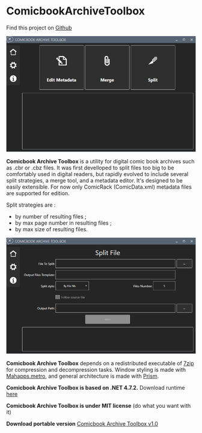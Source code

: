 # ComicbookArchiveToolbox

Find this project on [Github](https://github.com/degoedel/ComicbookArchiveToolbox)

![Main interface](/ComicbookArchiveToolbox/MainPage.PNG)

**Comicbook Archive Toolbox** is a utility for digital comic book archives such as .cbr or .cbz files.
It was first develloped to split files too big to be comfortably used in digital readers,
but rapidly evolved to include several split strategies, a merge tool, and a metadata editor.
It's designed to be easily extensible.
For now only ComicRack (ComicData.xml) metadata files are supported for edition.

Split strategies are :
- by number of resulting files ;
- by max page number in resulting files ;
- by max size of resulting files.

![Split interface](/ComicbookArchiveToolbox/Split.PNG)

**Comicbook Archive Toolbox** depends on a redistributed executable of [7zip](https://www.7-zip.org) for compression and decompression tasks.
Window styling is made with [Mahapps.metro](https://mahapps.com), 
and general architecture is made with [Prism](https://github.com/PrismLibrary/Prism).

**Comicbook Archive Toolbox is based on .NET 4.7.2.** Download runtime [here](https://dotnet.microsoft.com/download/dotnet-framework/net472)


**Comicbook Archive Toolbox is under MIT license** (do what you want with it)

**Download portable version** [Comicbook Archive Toolbox v1.0](/ComicbookArchiveToolbox/ComicbookArchiveToolbox%20v1.0.0.zip)
